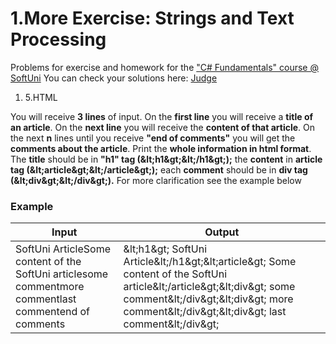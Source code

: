 ﻿# 1.More Exercise: Strings and Text Processing

Problems for exercise and homework for the [&quot;C#  Fundamentals&quot; course @ SoftUni](https://softuni.bg/trainings/2363/csharp-fundamentals-may-2019)
You can check your solutions here: [Judge](https://judge.softuni.bg/Contests/1338)

1. 5.HTML

You will receive **3 lines** of input. On the **first line** you will receive a **title of an article**. On the **next line** you will receive the **content of that article**. On the next **n** lines until you receive **&quot;end of comments&quot;** you will get the **comments about the article**. Print the **whole information in html format**. The **title** should be in **&quot;h1&quot; tag (\&lt;h1\&gt;\&lt;/h1\&gt;);** the **content** in **article tag (\&lt;article\&gt;\&lt;/article\&gt;);** each **comment** should be in **div tag (\&lt;div\&gt;\&lt;/div\&gt;).** For more clarification see the example below

### Example

| **Input** | **Output** |
| --- | --- |
| SoftUni ArticleSome content of the SoftUni articlesome commentmore commentlast commentend of comments | \&lt;h1\&gt;    SoftUni Article\&lt;/h1\&gt;\&lt;article\&gt;    Some content of the SoftUni article\&lt;/article\&gt;\&lt;div\&gt;    some comment\&lt;/div\&gt;\&lt;div\&gt;    more comment\&lt;/div\&gt;\&lt;div\&gt;    last comment\&lt;/div\&gt; |